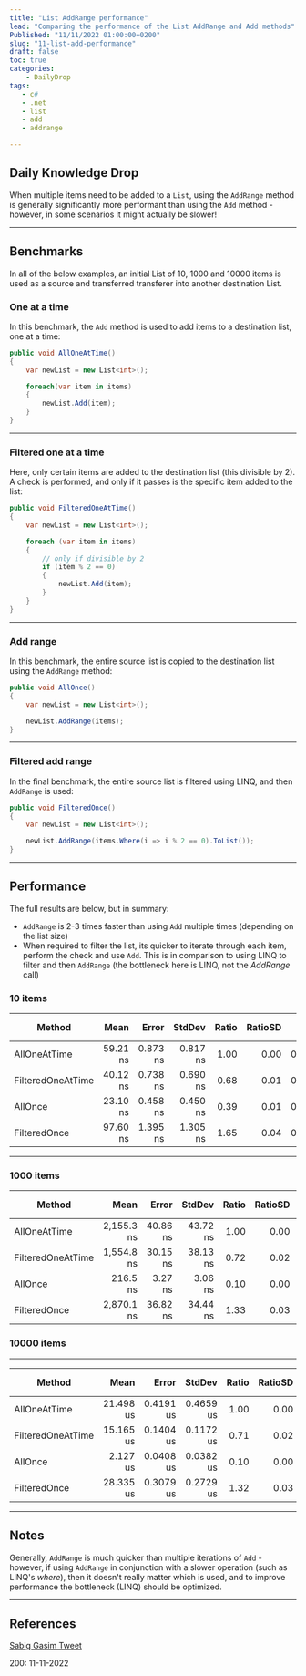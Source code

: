 ```yaml
---
title: "List AddRange performance"
lead: "Comparing the performance of the List AddRange and Add methods"
Published: "11/11/2022 01:00:00+0200"
slug: "11-list-add-performance"
draft: false
toc: true
categories:
    - DailyDrop
tags:
   - c#
   - .net
   - list
   - add
   - addrange

---
```


## Daily Knowledge Drop

When multiple items need to be added to a `List`, using the `AddRange` method is generally significantly more performant than using the `Add` method - however, in some scenarios it might actually be slower!

---

## Benchmarks

In all of the below examples, an initial List of 10, 1000 and 10000 items is used as a source and transferred transferer into another destination List.

### One at a time

In this benchmark, the `Add` method is used to add items to a destination list, one at a time:

``` csharp
public void AllOneAtTime()
{
    var newList = new List<int>();

    foreach(var item in items)
    {
        newList.Add(item);
    }
}
```

---

### Filtered one at a time

Here, only certain items are added to the destination list (this divisible by 2). A check is performed, and only if it passes is the specific item added to the list:

``` csharp
public void FilteredOneAtTime()
{
    var newList = new List<int>();

    foreach (var item in items)
    {
        // only if divisible by 2
        if (item % 2 == 0)
        {
            newList.Add(item);
        }
    }
}
```

---

### Add range

In this benchmark, the entire source list is copied to the destination list using the `AddRange` method:

``` csharp
public void AllOnce()
{
    var newList = new List<int>();

    newList.AddRange(items);
}
```

---

### Filtered add range

In the final benchmark, the entire source list is filtered using LINQ, and then `AddRange` is used:

``` csharp
public void FilteredOnce()
{
    var newList = new List<int>();

    newList.AddRange(items.Where(i => i % 2 == 0).ToList());
}
```

---

## Performance

The full results are below, but in summary:
- `AddRange` is 2-3 times faster than using `Add` multiple times (depending on the list size)
- When required to filter the list, its quicker to iterate through each item, perform the check and use `Add`. This is in comparison to using LINQ to filter and then `AddRange` (the bottleneck here is LINQ, not the _AddRange_ call)

### 10 items

|              Method |     Mean |    Error |   StdDev | Ratio | RatioSD |   Gen0 | Allocated | Alloc Ratio |
|-------------------- |---------:|---------:|---------:|------:|--------:|-------:|----------:|------------:|
|        AllOneAtTime | 59.21 ns | 0.873 ns | 0.817 ns |  1.00 |    0.00 | 0.0343 |     216 B |        1.00 |
|   FilteredOneAtTime | 40.12 ns | 0.738 ns | 0.690 ns |  0.68 |    0.01 | 0.0204 |     128 B |        0.59 |
|             AllOnce | 23.10 ns | 0.458 ns | 0.450 ns |  0.39 |    0.01 | 0.0153 |      96 B |        0.44 |
|        FilteredOnce | 97.60 ns | 1.395 ns | 1.305 ns |  1.65 |    0.04 | 0.0446 |     280 B |        1.30 |

---

### 1000 items

|              Method |       Mean |    Error |   StdDev | Ratio | RatioSD |   Gen0 |   Gen1 | Allocated | Alloc Ratio |
|-------------------- |-----------:|---------:|---------:|------:|--------:|-------:|-------:|----------:|------------:|
|        AllOneAtTime | 2,155.3 ns | 40.86 ns | 43.72 ns |  1.00 |    0.00 | 1.3390 | 0.0229 |   8.23 KB |        1.00 |
|   FilteredOneAtTime | 1,554.8 ns | 30.15 ns | 38.13 ns |  0.72 |    0.02 | 0.6847 | 0.0057 |    4.2 KB |        0.51 |
|             AllOnce |   216.5 ns |  3.27 ns |  3.06 ns |  0.10 |    0.00 | 0.6464 | 0.0098 |   3.96 KB |        0.48 |
|        FilteredOnce | 2,870.1 ns | 36.82 ns | 34.44 ns |  1.33 |    0.03 | 1.0223 | 0.0153 |   6.28 KB |        0.76 |

### 10000 items

---

|              Method |      Mean |     Error |    StdDev | Ratio | RatioSD |    Gen0 |   Gen1 | Allocated | Alloc Ratio |
|-------------------- |----------:|----------:|----------:|------:|--------:|--------:|-------:|----------:|------------:|
|        AllOneAtTime | 21.498 us | 0.4191 us | 0.4659 us |  1.00 |    0.00 | 20.8130 | 4.1504 | 128.32 KB |        1.00 |
|   FilteredOneAtTime | 15.165 us | 0.1404 us | 0.1172 us |  0.71 |    0.02 | 10.4675 | 1.2817 |   64.3 KB |        0.50 |
|             AllOnce |  2.127 us | 0.0408 us | 0.0382 us |  0.10 |    0.00 |  6.3667 | 0.7935 |  39.12 KB |        0.30 |
|        FilteredOnce | 28.335 us | 0.3079 us | 0.2729 us |  1.32 |    0.03 | 13.6414 | 2.2583 |  83.95 KB |        0.65 |

---

## Notes

Generally, `AddRange` is much quicker than multiple iterations of `Add` - however, if using `AddRange` in conjunction with a slower operation (such as LINQ's _where_), then it doesn't really matter which is used, and to improve performance the bottleneck (LINQ) should be optimized.

---

## References

[Sabig Gasim Tweet](https://twitter.com/SY7K9/status/1580163986347405312)  

<?# DailyDrop ?>200: 11-11-2022<?#/ DailyDrop ?>
